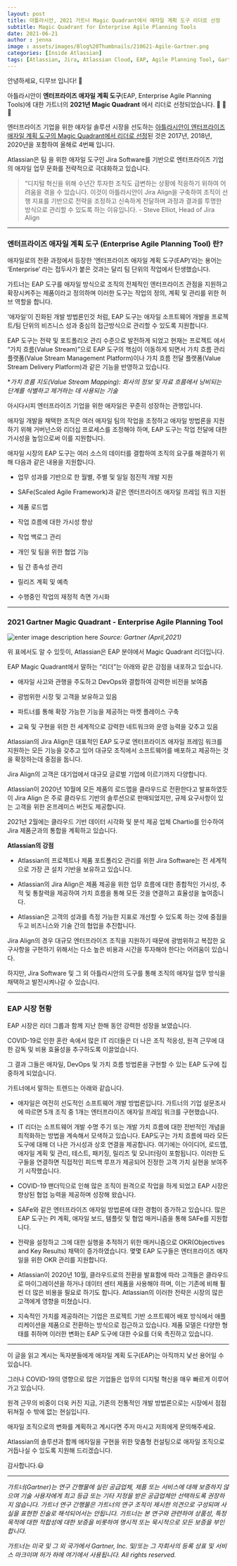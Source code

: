 ```yaml
---
layout: post
title: 아틀라시안, 2021 가트너 Magic Quadrant에서 애자일 계획 도구 리더로 선정
subtitle: Magic Quadrant for Enterprise Agile Planning Tools
date: 2021-06-21
author : jenna
image : assets/images/Blog%20Thumbnails/210621-Agile-Gartner.png
categories: [Inside Atlassian]
tags: [Atlassian, Jira, Atlassian Cloud, EAP, Agile Planning Tool, Gartner, Magic Quadrant, Jira Align, 매직쿼드런트, 아틀라시안, 애자일계획도구]
---
```


안녕하세요, 디무브 입니다! 🎈

아틀라시안이 **엔터프라이즈 애자일 계획 도구**(EAP, Enterprise Agile Planning Tools)에 대한 가트너의 **2021년 Magic Quadrant** 에서 리더로 선정되었습니다. :clap: :clap: :clap:

엔터프라이즈 기업을 위한 애자일 솔루션 시장을 선도하는 [아틀라시안이 엔터프라이즈 애자일 계획 도구의 Magic Quadrant에서 리더로 선정](https://www.atlassian.com/gartner)된 것은 2017년, 2018년, 2020년을 포함하여 올해로 4번째 입니다.

Atlassian은 팀 을 위한 애자일 도구인 Jira Software를 기반으로 엔터프라이즈 기업의 애자일 업무 문화를 전략적으로 극대화하고 있습니다.

> “디지털 혁신을 위해 수년간 투자한 조직도 급변하는 상황에 적응하기 위하여 어려움을 겪을 수 있습니다. 이것이 아틀라시안이 Jira Align을 구축하여 조직이 선행 지표를 기반으로 전략을 조정하고 신속하게 전달하며 과정과 결과를 투명한 방식으로 관리할 수 있도록 하는 이유입니다. - Steve Elliot, Head of Jira Align

---
### 엔터프라이즈 애자일 계획 도구 (Enterprise Agile Planning Tool) 란?

애자일로의 전환 과정에서 등장한 ‘엔터프라이즈 애자일 계획 도구(EAP)’라는 용어는 ‘Enterprise’ 라는 접두사가 붙은 것과는 달리 팀 단위의 작업에서 탄생했습니다.

가트너는 EAP 도구를 애자일 방식으로 조직의 전체적인 엔터프라이즈 관점을 지원하고 확장시켜주는 제품이라고 정의하며 이러한 도구는 작업의 정의, 계획 및 관리를 위한 허브 역할을 합니다.

‘애자일’이 진화된 개발 방법론인것 처럼, EAP 도구는 애자일 소프트웨어 개발을 프로젝트/팀 단위의 비즈니스 성과 중심의 접근방식으로 관리할 수 있도록 지원합니다.

EAP 도구는 전략 및 포트폴리오 관리 수준으로 발전하게 되었고 현재는 프로젝트 에서 “가치 흐름(Value Stream)”으로 EAP 도구의 핵심이 이동하게 되면서 가치 흐름 관리 플랫폼(Value Stream Management Platform)이나 가치 흐름 전달 플랫폼(Value Stream Delivery Platform)과 같은 기능을 반영하고 있습니다.

**가치 흐름 지도(Value Stream Mapping): 회사의 정보 및 자료 흐름에서 낭비되는 단계를 식별하고 제거하는 데 사용되는 기술*


아시다시피 엔터프라이즈 기업을 위한 애자일은 꾸준히 성장하는 관행입니다.

애자일 개발을 채택한 조직은 여러 애자일 팀의 작업을 조정하고 애자일 방법론을 지원하기 위해 거버넌스와 리더십 프로세스를 조정해야 하며, EAP 도구는 작업 전달에 대한 가시성을 높임으로써 이를 지원합니다.

애자일 시장의 EAP 도구는 여러 소스의 데이터를 결합하여 조직의 요구를 해결하기 위해 다음과 같은 내용을 지원합니다.

-   업무 성과를 기반으로 한 월별, 주별 및 일일 점진적 개발 지원
    
-   SAFe(Scaled Agile Framework)과 같은 엔터프라이즈 애자일 프레임 워크 지원
    
-   제품 로드맵
    
-   작업 흐름에 대한 가시성 향상
    
-   작업 백로그 관리
    
-   개인 및 팀을 위한 협업 기능
    
-   팀 간 종속성 관리
    
-   릴리즈 계획 및 예측
    
-   수행중인 작업의 재정적 측면 가시화

---
### 2021 Gartner Magic Quadrant - Enterprise Agile Planning Tool

   ![enter image description here](https://www.gartner.com/resources/733800/733887/Figure_1_Magic_Quadrant_for_Enterprise_Agile_Planning_Tools.png?reprintKey=1-25SRWZ04)
*Source: Gartner (April,2021)*

위 표에서도 알 수 있듯이, Atlassian은 EAP 분야에서 Magic Quadrant 리더입니다.

EAP Magic Quadrant에서 말하는 “리더”는 아래와 같은 강점을 내포하고 있습니다.

-   애자일 사고와 관행을 주도하고 DevOps와 결합하여 강력한 비전을 보여줌
    
-   광범위한 시장 및 고객을 보유하고 있음
    
-   파트너를 통해 확장 가능한 기능을 제공하는 마켓 플레이스 구축
    
-   교육 및 구현을 위한 전 세계적으로 강력한 네트워크와 운영 능력을 갖추고 있음
    

Atlassian의 Jira Align은 대표적인 EAP 도구로 엔터프라이즈 애자일 프레임 워크를 지원하는 모든 기능을 갖추고 있어 대규모 조직에서 소프트웨어를 배포하고 제공하는 것을 확장하는데 중점을 둡니다.

Jira Align의 고객은 대기업에서 대규모 글로벌 기업에 이르기까지 다양합니다.

Atlassian이 2020년 10월에 모든 제품의 로드맵을 클라우드로 전환한다고 발표하였듯이 Jira Align 은 주로 클라우드 기반의 솔루션으로 판매되었지만, 규제 요구사항이 있는 고객을 위한 온프레미스 버전도 제공합니다.

2021년 2월에는 클라우드 기반 데이터 시각화 및 분석 제공 업체 Chartio를 인수하여 Jira 제품군과의 통합을 계획하고 있습니다.


**Atlassian의 강점**

-   Atlassian의 프로젝트나 제품 포트폴리오 관리를 위한 Jira Software는 전 세계적으로 가장 큰 설치 기반을 보유하고 있습니다.
    
-   Atlassian의 Jira Align은 제품 제공을 위한 업무 흐름에 대한 종합적인 가시성, 추적 및 통찰력을 제공하여 가치 흐름을 통해 모든 것을 연결하고 효율성을 높여줍니다.
    
-   Atlassian은 고객의 성과를 측정 가능한 지표로 개선할 수 있도록 하는 것에 중점을 두고 비즈니스와 기술 간의 협업을 추진합니다.

Jira Align의 경우 대규모 엔터프라이즈 조직을 지원하기 때문에 광범위하고 복잡한 요구사항을 구현하기 위해서는 다소 높은 비용과 시간을 투자해야 한다는 어려움이 있습니다.

하지만, Jira Software 및 그 외 아틀라시안의 도구를 통해 조직의 애자일 업무 방식을 채택하고 발전시켜나갈 수 있습니다.

---
### EAP 시장 현황

EAP 시장은 리더 그룹과 함께 지난 한해 동안 강력한 성장을 보였습니다.

COVID-19로 인한 혼란 속에서 많은 IT 리더들은 더 나은 조직 적응성, 원격 근무에 대한 감독 및 비용 효율성을 추구하도록 이끌었습니다.

그 결과 그들은 애자일, DevOps 및 가치 흐름 방법론을 구현할 수 있는 EAP 도구에 집중하게 되었습니다.

가트너에서 말하는 트렌드는 아래와 같습니다.

-   애자일은 여전히 선도적인 소프트웨어 개발 방법론입니다. 가트너의 기업 설문조사에 따르면 5개 조직 중 1개는 엔터프라이즈 애자일 프레임 워크를 구현했습니다.
    
-   IT 리더는 소프트웨어 개발 수명 주기 또는 개발 가치 흐름에 대한 전반적인 개념을 최적화하는 방법을 계속해서 모색하고 있습니다. EAP도구는 가치 흐름에 따라 모든 도구에 대해 더 나은 가시성과 상호 연결을 제공합니다. 여기에는 아이디어, 로드맵, 애자일 계획 및 관리, 테스트, 패키징, 릴리즈 및 모니터링이 포함됩니다. 이러한 도구들을 연결하면 직접적인 피드백 루프가 제공되어 진정한 고객 가치 실현을 보여주기 시작했습니다.
    
-   COVID-19 팬더믹으로 인해 많은 조직이 원격으로 작업을 하게 되었고 EAP 시장은 향상된 협업 능력을 제공하며 성장해 왔습니다.
    
-   SAFe와 같은 엔터프라이즈 애자일 방법론에 대한 경험이 증가하고 있습니다. 많은 EAP 도구는 PI 계획, 애자일 보드, 템플릿 및 협업 매커니즘을 통해 SAFe를 지원합니다.
    
-   전략을 설정하고 그에 대한 실행을 추적하기 위한 매커니즘으로 OKR(Objectives and Key Results) 채택이 증가하였습니다. 몇몇 EAP 도구들은 엔터프라이즈 애자일을 위한 OKR 관리를 지원합니다.
    
-   Atlassian이 2020년 10월, 클라우드로의 전환을 발표함에 따라 고객들은 클라우드로 마이그레이션을 하거나 데이터 센터 제품을 사용해야 하며, 이는 기존에 비해 훨씬 더 많은 비용을 필요로 하기도 합니다. Atlassian의 이러한 전략은 시장의 많은 고객에게 영향을 미쳤습니다.
    
-   지속적인 가치를 제공하려는 기업은 프로젝트 기반 소프트웨어 배포 방식에서 애플리케이션을 제품으로 전환하는 방식으로 접근하고 있습니다. 제품 모델은 다양한 형태를 취하며 이러한 변화는 EAP 도구에 대한 수요를 더욱 촉진하고 있습니다.

---
이 글을 읽고 계시는 독자분들에게 애자일 계획 도구(EAP)는 아직까지 낯선 용어일 수 있습니다.

그러나 COVID-19의 영향으로 많은 기업들은 업무의 디지털 혁신을 매우 빠르게 이루어가고 있습니다.

원격 근무의 비중이 더욱 커진 지금, 기존의 전통적인 개발 방법론으로는 시장에서 점점 뒤쳐질 수 밖에 없는 현실입니다.

애자일 조직으로의 변화를 계획하고 계시다면 주저 마시고 저희에게 문의해주세요.

Atlassian의 솔루션과 함께 애자일을 구현을 위한 맞춤형 컨설팅으로 애자일 조직으로 거듭나실 수 있도록 지원해 드리겠습니다.


감사합니다.😃

---
_가트너(Gartner)는 연구 간행물에 실린 공급업체, 제품 또는 서비스에 대해 보증하지 않으며 기술 사용자에게 최고 등급 또는 기타 지정을 받은 공급업체만 선택하도록 권장하지 않습니다. 가트너 연구 간행물은 가트너의 연구 조직이 제시한 의견으로 구성되며 사실을 표현한 진술로 해석되어서는 안됩니다. 가트너는 본 연구와 관련하여 상품성, 특정 목적에 대한 적합성에 대한 보증을 비롯하여 명시적 또는 묵시적으로 모든 보증을 부인합니다._

_가트너는 미국 및 그 외 국가에서 Gartner, Inc. 및/또는 그 자회사의 등록 상표 및 서비스 마크이며 허가 하에 여기에서 사용됩니다. All rights reserved._
